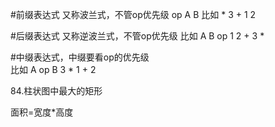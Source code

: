 #前缀表达式 又称波兰式，不管op优先级
op A B
比如 * 3 + 1 2

#后缀表达式 又称逆波兰式，不管op优先级
比如 A B op
 1 2 + 3 *

#中缀表达式，中缀要看op的优先级  
比如 A op B
3 * 1 + 2

 
84.柱状图中最大的矩形

面积=宽度*高度

  